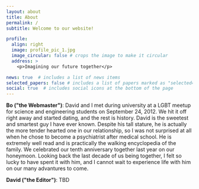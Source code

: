 ```yaml
---
layout: about
title: About
permalink: /
subtitle: Welcome to our website!

profile:
  align: right
  image: profile_pic_1.jpg
  image_circular: false # crops the image to make it circular
  address: >
    <p>Imagining our future together</p>

news: true  # includes a list of news items
selected_papers: false # includes a list of papers marked as "selected={true}"
social: true  # includes social icons at the bottom of the page
---
```


**Bo ("the Webmaster")**: David and I met during university at a LGBT meetup for science and engineering students on September 24, 2012. We hit it off right away and started dating, and the rest is history. David is the sweetest and smartest guy I have ever known. Despite his tall stature, he is actually the more tender hearted one in our relationship, so I was not surprised at all when he chose to become a psychiatrist after medical school. He is extremely well read and is practically the walking encyclopedia of the family. We celebrated our tenth anniversary together last year on our honeymoon. Looking back the last decade of us being together, I felt so lucky to have spent it with him, and I cannot wait to experience life with him on our many advantures to come.

**David ("the Editor")**: TBD

